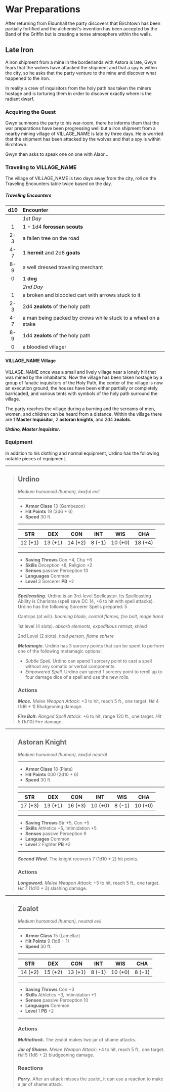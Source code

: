 # War Preparations
After returning from Eldunhall the party discovers that Birchtown has been partially fortified and the alchemist's invention has been accepted by the Band of the Griffin but is creating a tense atmosphere within the walls. 

## Late Iron
A iron shipment from a mine in the borderlands with Astora is late, Gwyn fears that the wolves have attacked the shipment and that a spy is within the city, so he asks that the party venture to the mine and discover what happened to the iron.

In reality a crew of inquisitors from the holy path has taken the miners hostage and is torturing them in order to discover exactly where is the radiant dwarf.


### Acquiring the Quest
Gwyn summons the party to his war-room, there he informs them that the war preparations have been progressing well but a iron shipment from a nearby mining village of VILLAGE_NAME is late by three days. He is worried that the shipment has been attacked by the wolves and that a spy is within Birchtown.

Gwyn then asks to speak one on one with Alaor...


### Traveling to VILLAGE_NAME
The village of VILLAGE_NAME is two days away from the city, roll on the Traveling Encounters table twice based on the day.

##### Traveling Encounters
| d10 | Encounter                                                     |
|:---:|:--------------------------------------------------------------|
|     |*1st Day*                                                      |
|  1  | 1 + 1d4 **forossan scouts**                                   |
| 2-3 | a fallen tree on the road                                     |
| 4-7 | 1 **hermit** and 2d8 **goats**                                |
| 8-9 | a well dressed traveling merchant                             |
|  0  | 1 **dog**                                                     |
|     |*2nd Day*                                                      |
|  1  | a broken and bloodied cart with arrows stuck to it            |
| 2-3 | 2d4 **zealots** of the holy path                              |
| 4-7 | a man being packed by crows while stuck to a wheel on a stake | 
| 8-9 | 1d4 **zealots** of the holy path                              |
|  0  | a bloodied villager                                           |


#### VILLAGE_NAME Village
VILLAGE_NAME once was a small and lively village near a lonely hill that was mined by the inhabitants. Now the village has been taken hostage by a group of fanatic inquisitors of the Holy Path, the center of the village is now an execution ground, the houses have been either partially or completely barricaded, and various tents with symbols of the holy path surround the village.

The party reaches the village during a burning and the screams of men, women, and children can be heard from a distance. Within the village there are 1 **Master Inquisitor**, 2 **astoran knights**, and 2d4 **zealots**.


***Urdino, Master Inquisitor.***


### Equipment
In addition to his clothing and normal equipment, Urdino has the following notable pieces of equipment.


___
> ## Urdino
>*Medium humanoid (human), lawful evil*
> ___
> - **Armor Class** 13 (Gambeson)
> - **Hit Points** 19 (3d6 + 6)
> - **Speed** 30 ft.
>___
>|   STR   |   DEX   |   CON   |   INT   |   WIS   |   CHA   |
>|:-------:|:-------:|:-------:|:-------:|:-------:|:-------:|
>| 12 (+1) | 13 (+1) | 14 (+2) |  8 (-1) | 10 (+0) | 18 (+4) |
>___
> - **Saving Throws** Con +4, Cha +6
> - **Skills** *Deception* +8, Religion +2
> - **Senses** passive Perception 10
> - **Languages** Common
> - **Level** 3 Sorcerer **PB** +2
> ___
> ***Spellcasting.*** Urdino is an 3rd-level Spellcaster. Its Spellcasting Ability is Charisma (spell save DC 14, +6 to hit with spell attacks). Urdino has the following Sorcerer Spells prepared: 5
>
> Cantrips (at will). *booming blade, control flames, fire bolt, mage hand*
>
> 1st level (4 slots). *absorb elements, expeditious retreat, shield*
>
> 2nd Level (2 slots). *hold person, flame sphere*
>
> ***Metamagic.***
> Urdino has 3 sorcery points that can be spent to perform one of the following metamagic options:
> - *Subtle Spell.* Urdino can spend 1 sorcery point to cast a spell without any somatic or verbal components.
> - *Empowered Spell.* Urdino can spend 1 sorcery point to reroll up to four damage dice of a spell and use the new rolls.
>
>
> ### Actions
> ***Mace.*** *Melee Weapon Attack:* +3 to hit, reach 5 ft., one target. *Hit* 4 (1d6 + 1) Bludgeoning damage. 
>
> ***Fire Bolt.*** *Ranged Spell Attack:* +6 to hit, range 120 ft., one target. *Hit* 5 (1d10) Fire damage. 


___
> ## Astoran Knight
>*Medium humanoid (human), lawful neutral*
> ___
> - **Armor Class** 18 (Plate) 
> - **Hit Points** 000 (2d10 + 6)
> - **Speed** 30 ft.
>___
>|   STR   |   DEX   |   CON   |   INT   |   WIS   |   CHA   |
>|:-------:|:-------:|:-------:|:-------:|:-------:|:-------:|
>| 17 (+3) | 13 (+1) | 16 (+3) | 10 (+0) |  8 (-1) | 10 (+0) |
>___
> - **Saving Throws** Str +5, Con +5
> - **Skills** Athletics +5, Intimidation +5
> - **Senses** passive Perception 9
> - **Languages** Common
> - **Level** 2 Fighter **PB** +2
> ___
> ***Second Wind.***
> The knight recovers 7 (1d10 + 2) hit points.
>
> ### Actions
> ***Longsword.*** *Melee Weapon Attack:* +5 to hit, reach 5 ft., one target. *Hit* 7 (1d10 + 3) slashing damage. 
>


___
> ## Zealot
>*Medium humanoid (human), neutral evil*
> ___
> - **Armor Class** 15 (Lamellar)
> - **Hit Points** 9 (1d8 + 1)
> - **Speed** 30 ft.
>___
>|   STR   |   DEX   |   CON   |   INT   |   WIS   |   CHA   |
>|:-------:|:-------:|:-------:|:-------:|:-------:|:-------:|
>| 14 (+2) | 15 (+2) | 13 (+1) |  8 (-1) | 10 (+0) |  8 (-1) |
>___
> - **Saving Throws** Con +3
> - **Skills** Athletics +3, Intimidation +1
> - **Senses** passive Perception 10
> - **Languages** Common
> - **Level** 1 **PB** +2
> ___
>
>
> ### Actions
> ***Multiattack.*** The zealot makes two jar of shame attacks.
>
> ***Jar of Shame.*** *Melee Weapon Attack:* +4 to hit, reach 5 ft., one target. *Hit* 5 (1d6 + 2) bludgeoning damage.
>
> ### Reactions
> ***Parry.*** After an attack misses the zealot, it can use a reaction to make a jar of shame attack.
>